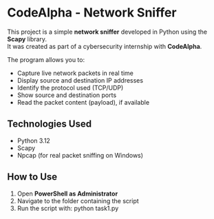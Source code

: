 # CodeAlpha - Network Sniffer  

This project is a simple **network sniffer** developed in Python using the **Scapy** library.  
It was created as part of a cybersecurity internship with **CodeAlpha**.

The program allows you to:
- Capture live network packets in real time
- Display source and destination IP addresses
- Identify the protocol used (TCP/UDP)
- Show source and destination ports
- Read the packet content (payload), if available

## Technologies Used
- Python 3.12
- Scapy 
- Npcap (for real packet sniffing on Windows)

## How to Use
1. Open **PowerShell as Administrator**
2. Navigate to the folder containing the script
3. Run the script with: python task1.py

